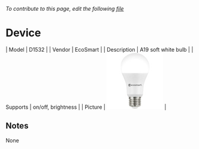 
*To contribute to this page, edit the following
[file](https://github.com/Koenkk/zigbee2mqtt.io/blob/master/docgen/device_page_notes.js)*

# Device

| Model | D1532  |
| Vendor  | EcoSmart  |
| Description | A19 soft white bulb |
| Supports | on/off, brightness |
| Picture | ![../images/devices/D1532.jpg](../images/devices/D1532.jpg) |

## Notes

None

